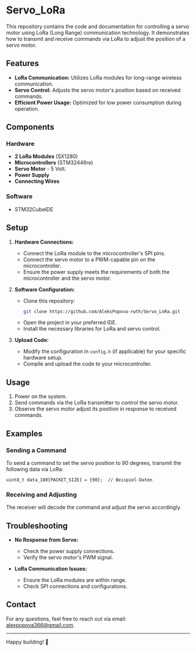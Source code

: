 # Servo_LoRa

This repository contains the code and documentation for controlling a servo motor using LoRa (Long Range) communication technology. It demonstrates how to transmit and receive commands via LoRa to adjust the position of a servo motor.

## Features

- **LoRa Communication:** Utilizes LoRa modules for long-range wireless communication.
- **Servo Control:** Adjusts the servo motor's position based on received commands.
- **Efficient Power Usage:** Optimized for low power consumption during operation.

## Components

### Hardware
- **2 LoRa Modules** (SX1280)
- **Microcontrollers** (STM32446re)
- **Servo Motor** - 5 Volt.
- **Power Supply**
- **Connecting Wires**

### Software
- STM32CubeIDE

## Setup

1. **Hardware Connections:**
   - Connect the LoRa module to the microcontroller's SPI pins.
   - Connect the servo motor to a PWM-capable pin on the microcontroller.
   - Ensure the power supply meets the requirements of both the microcontroller and the servo motor.

2. **Software Configuration:**
   - Clone this repository:
     ```bash
     git clone https://github.com/AleksPopova-rwth/Servo_LoRa.git
     ```
   - Open the project in your preferred IDE.
   - Install the necessary libraries for LoRa and servo control.

3. **Upload Code:**
   - Modify the configuration in `config.h` (if applicable) for your specific hardware setup.
   - Compile and upload the code to your microcontroller.

## Usage

1. Power on the system.
2. Send commands via the LoRa transmitter to control the servo motor.
3. Observe the servo motor adjust its position in response to received commands.

## Examples

### Sending a Command
To send a command to set the servo position to 90 degrees, transmit the following data via LoRa:
```
uint8_t data_180[PACKET_SIZE] = {90};  // Beispiel-Daten
```

### Receiving and Adjusting
The receiver will decode the command and adjust the servo accordingly.

## Troubleshooting

- **No Response from Servo:**
  - Check the power supply connections.
  - Verify the servo motor's PWM signal.

- **LoRa Communication Issues:**
  - Ensure the LoRa modules are within range.
  - Check SPI connections and configurations.


## Contact
For any questions, feel free to reach out via email: alexpopova366@gmail.com.

---

Happy building! 🎉
